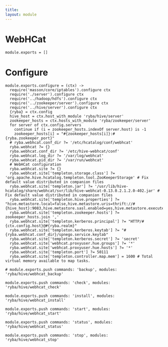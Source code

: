 ```yaml
---
title: 
layout: module
---
```


# WebHCat

    module.exports = []

# Configure

    module.exports.configure = (ctx) ->
      require('masson/core/iptables').configure ctx
      require('./server').configure ctx
      require('../hadoop/hdfs').configure ctx
      require('../zookeeper/server').configure ctx
      require('../hive/server').configure ctx
      {ryba} = ctx.config
      hive_host = ctx.host_with_module 'ryba/hive/server'
      zookeeper_hosts = ctx.hosts_with_module 'ryba/zookeeper/server'
      for server of ctx.config.servers
        continue if (i = zookeeper_hosts.indexOf server.host) is -1
        zookeeper_hosts[i] = "#{zookeeper_hosts[i]}:#{ryba.zookeeper_port}"
      # ryba.webhcat.conf_dir ?= '/etc/hcatalog/conf/webhcat'
      ryba.webhcat ?= {}
      ryba.webhcat.conf_dir ?= '/etc/hive-webhcat/conf'
      ryba.webhcat.log_dir ?= '/var/log/webhcat'
      ryba.webhcat.pid_dir ?= '/var/run/webhcat'
      # WebHCat configuration
      ryba.webhcat.site ?= {}
      ryba.webhcat.site['templeton.storage.class'] ?= 'org.apache.hive.hcatalog.templeton.tool.ZooKeeperStorage' # Fix default value distributed in companion files
      ryba.webhcat.site['templeton.jar'] ?= '/usr/lib/hive-hcatalog/share/webhcat/svr/lib/hive-webhcat-0.13.0.2.1.2.0-402.jar' # Fix default value distributed in companion files
      ryba.webhcat.site['templeton.hive.properties'] ?= "hive.metastore.local=false,hive.metastore.uris=thrift://#{hive_host}:9083,hive.metastore.sasl.enabled=yes,hive.metastore.execute.setugi=true,hive.metastore.warehouse.dir=/apps/hive/warehouse"
      ryba.webhcat.site['templeton.zookeeper.hosts'] ?= zookeeper_hosts.join ','
      ryba.webhcat.site['templeton.kerberos.principal'] ?= "HTTP/#{ctx.config.host}@#{ryba.realm}"
      ryba.webhcat.site['templeton.kerberos.keytab'] ?= "#{ryba.webhcat.conf_dir}/spnego.service.keytab"
      ryba.webhcat.site['templeton.kerberos.secret'] ?= 'secret'
      ryba.webhcat.site['webhcat.proxyuser.hue.groups'] ?= '*'
      ryba.webhcat.site['webhcat.proxyuser.hue.hosts'] ?= '*'
      ryba.webhcat.site['templeton.port'] ?= 50111
      ryba.webhcat.site['templeton.controller.map.mem'] = 1600 # Total virtual memory available to map tasks.

    # module.exports.push commands: 'backup', modules: 'ryba/hive/webhcat_backup'

    module.exports.push commands: 'check', modules: 'ryba/hive/webhcat_check'

    module.exports.push commands: 'install', modules: 'ryba/hive/webhcat_install'

    module.exports.push commands: 'start', modules: 'ryba/hive/webhcat_start'

    module.exports.push commands: 'status', modules: 'ryba/hive/webhcat_status'

    module.exports.push commands: 'stop', modules: 'ryba/hive/webhcat_stop'




